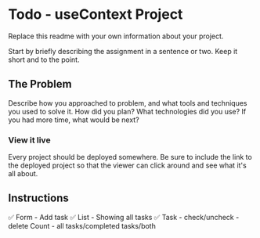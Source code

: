 # Todo - useContext Project

Replace this readme with your own information about your project.

Start by briefly describing the assignment in a sentence or two. Keep it short and to the point.

## The Problem

Describe how you approached to problem, and what tools and techniques you used to solve it. How did you plan? What technologies did you use? If you had more time, what would be next?

### View it live

Every project should be deployed somewhere. Be sure to include the link to the deployed project so that the viewer can click around and see what it's all about.

## Instructions

✅ Form - Add task
✅ List - Showing all tasks
✅ Task - check/uncheck - delete
Count - all tasks/completed tasks/both
